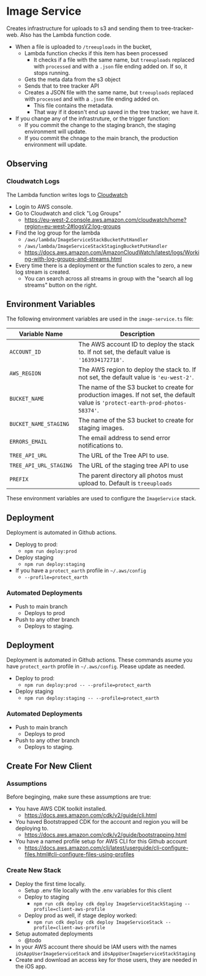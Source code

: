 # Image Service

Creates infrastructure for uploads to s3 and sending them to tree-tracker-web. Also has the Lambda function code.

- When a file is uploaded to `/treeuploads` in the bucket,
    - Lambda function checks if this item has been processed
        - It checks if a file with the same name, but `treeuploads` replaced with `processed` and with a `.json` file ending added on. If so, it stops running.
    - Gets the meta data from the s3 object
    - Sends that to tree tracker API
    - Creates a JSON file with the same name, but `treeuploads` replaced with `processed` and with a `.json` file ending added on.
        - This file contains the metadata.
        - That way if it doesn't end up saved in the tree tracker, we have it.
- If you change any of the infrastruture, or the trigger function:
    - If you commit the change to the staging branch, the staging environment will update.
    - If you commit the chnage to the main branch, the production environment will update.

## Observing

### Cloudwatch Logs

The Lambda function writes logs to [Cloudwatch]()

- Login to AWS console.
- Go to Cloudwatch and click "Log Groups"
    - https://eu-west-2.console.aws.amazon.com/cloudwatch/home?region=eu-west-2#logsV2:log-groups
- Find the log group for the lambda
    - `/aws/lambda/ImageServiceStackBucketPutHandler`
    - `/aws/lambda/ImageServiceStackStagingBucketPutHandler`
    - https://docs.aws.amazon.com/AmazonCloudWatch/latest/logs/Working-with-log-groups-and-streams.html
- Every time there is a deployment or the function scales to zero, a new log stream is created.
    - You can search across all streams in group with the "search all log streams" button on the right.

## Environment Variables

The following environment variables are used in the `image-service.ts` file:

| Variable Name | Description |
| --- | --- |
| `ACCOUNT_ID` | The AWS account ID to deploy the stack to. If not set, the default value is `'163934172718'`. |
| `AWS_REGION` | The AWS region to deploy the stack to. If not set, the default value is `'eu-west-2'`. |
| `BUCKET_NAME` | The name of the S3 bucket to create for production images. If not set, the default value is `'protect-earth-prod-photos-58374'`. |
| `BUCKET_NAME_STAGING` | The name of the S3 bucket to create for staging images.  |
| `ERRORS_EMAIL` | The email address to send error notifications to. |
| `TREE_API_URL` | The URL of the Tree API to use. |
| `TREE_API_URL_STAGING` | The URL of the staging tree API to use |
| `PREFIX` | The parent directory all photos must upload to. Default is `treeuploads`

These environment variables are used to configure the `ImageService` stack.

## Deployment

Deployment is automated in Github actions.

- Deployg to prod:
    - `npm run deploy:prod`
- Deploy staging
    - `npm run deploy:staging`
- If you have a `protect_earth` profile in `~/.aws/config`
    - `--profile=protect_earth`

### Automated Deployments

- Push to main branch
    - Deploys to prod
- Push to any other branch
    - Deploys to staging.


## Deployment

Deployment is automated in Github actions. These commands asume you have `protect_earth` profile in `~/.aws/config`. Please update as needed.

- Deploy to prod:
    - `npm run deploy:prod -- --profile=protect_earth`
- Deploy staging
    - `npm run deploy:staging -- --profile=protect_earth`


### Automated Deployments

- Push to main branch
    - Deploys to prod
- Push to any other branch
    - Deploys to staging.


## Create For New Client

### Assumptions

Before beginging, make sure these assumptions are true:

- You have AWS CDK toolkit installed.
    - https://docs.aws.amazon.com/cdk/v2/guide/cli.html
- You haved Bootstrapped CDK for the account and region you will be deploying to.
    - https://docs.aws.amazon.com/cdk/v2/guide/bootstrapping.html
- You have a named profile setup for AWS CLI for this Github account
    - https://docs.aws.amazon.com/cli/latest/userguide/cli-configure-files.html#cli-configure-files-using-profiles

### Create New Stack

- Deploy the first time locally.
    - Setup .env file locally with the .env variables for this client
    - Deploy to staging
        - `npm run cdk deploy cdk deploy ImageServiceStackStaging --profile=client-aws-profile`
    - Deploy prod as well, if stage deploy worked:
        - `npm run cdk deploy cdk deploy ImageServiceStack --profile=client-aws-profile`
- Setup automated deployments
    - @todo
- In your AWS account there should be IAM users with the names `iOsAppUserImageServiceStack` and `iOsAppUserImageServiceStackStaging`
- Create and download an access key for those users, they are needed in the iOS app.
